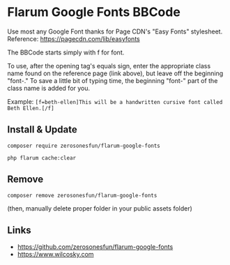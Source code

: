 # Flarum Google Fonts BBCode
Use most any Google Font thanks for Page CDN's "Easy Fonts" stylesheet.
Reference: https://pagecdn.com/lib/easyfonts

The BBCode starts simply with f for font.

To use, after the opening tag's equals sign, enter the appropriate class name found on the reference page (link above), but leave off the beginning "font-." To save a little bit of typing time, the beginning "font-" part of the class name is added for you. 

Example:
`[f=beth-ellen]This will be a handwritten cursive font called Beth Ellen.[/f]`

## Install & Update
`composer require zerosonesfun/flarum-google-fonts`

`php flarum cache:clear`

## Remove
`composer remove zerosonesfun/flarum-google-fonts`

(then, manually delete proper folder in your public assets folder)

## Links
- https://github.com/zerosonesfun/flarum-google-fonts
- https://www.wilcosky.com
